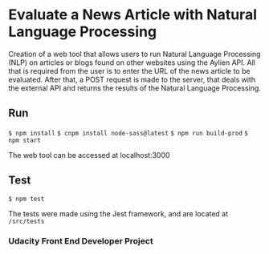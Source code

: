 # Evaluate a News Article with Natural Language Processing

Creation of a web tool that allows users to run Natural Language Processing (NLP) on articles or blogs found on other websites
using the Aylien API.
All that is required from the user is to enter the URL of the
news article to be evaluated. After that, a POST request is
made to the server, that deals with the external API and
returns the results of the Natural Language Processing.

## Run

`$ npm install`
`$ cnpm install node-sass@latest`
`$ npm run build-prod`
`$ npm start`

The web tool can be accessed at localhost:3000

## Test

`$ npm test`

The tests were made using the Jest framework, and
are located at `/src/tests`

### Udacity Front End Developer Project
